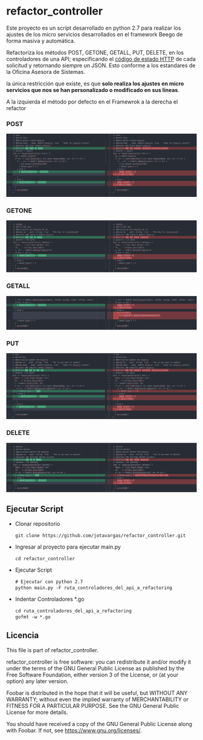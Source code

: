 # refactor_controller

Este proyecto es un script desarrollado en python 2.7 para realizar los ajustes de los micro servicios desarrollados en el framework Beego de forma masiva y automática.

Refactoriza los métodos POST, GETONE, GETALL, PUT, DELETE, en los controladores de una API; especificando el [código de estado HTTP](https://es.wikipedia.org/wiki/Anexo:C%C3%B3digos_de_estado_HTTP) de cada solicitud y retornando siempre un JSON. Esto conforme a los estandares de la Oficina Asesora de Sistemas.

la única restricción que existe, es que **solo realiza los ajustes en micro servicios que nos se han personalizado o modificado en sus líneas**.


A la izquierda el método por defecto en el Framewrok a la derecha el refactor


### POST
![Refactor Metodo Post](/images/post.png)

### GETONE
![Refactor Metodo GetOne](/images/getone.png)

### GETALL
![Refactor Metodo GetAll](/images/getall.png)

### PUT
![Refactor Metodo Post](/images/put.png)

### DELETE
![Refactor Metodo Post](/images/delete.png)

## Ejecutar Script

- Clonar repositorio

      git clone https://github.com/jotavargas/refactor_controller.git

- Ingresar al proyecto para ejecutar main.py

      cd refactor_controller

- Ejecutar Script

      # Ejecutar con python 2.7
      python main.py -F ruta_controladores_del_api_a_refactoring

- Indentar Controladores *.go

      cd ruta_controladores_del_api_a_refactoring
      gofmt -w *.go

## Licencia

This file is part of refactor_controller.

refactor_controller is free software: you can redistribute it and/or modify
it under the terms of the GNU General Public License as published by
the Free Software Foundation, either version 3 of the License, or
(at your option) any later version.

Foobar is distributed in the hope that it will be useful,
but WITHOUT ANY WARRANTY; without even the implied warranty of
MERCHANTABILITY or FITNESS FOR A PARTICULAR PURPOSE.  See the
GNU General Public License for more details.

You should have received a copy of the GNU General Public License
along with Foobar.  If not, see <https://www.gnu.org/licenses/>.
